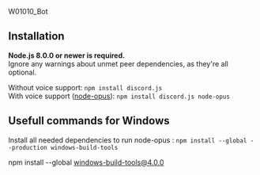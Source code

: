 W01010_Bot

## Installation
**Node.js 8.0.0 or newer is required.**  
Ignore any warnings about unmet peer dependencies, as they're all optional.

Without voice support: `npm install discord.js`  
With voice support ([node-opus](https://www.npmjs.com/package/node-opus)): `npm install discord.js node-opus`  

## Usefull commands for Windows

Install all needed dependencies to run node-opus : `npm install --global --production windows-build-tools`

npm install --global windows-build-tools@4.0.0


